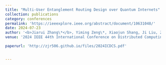 ```yaml
---
title: "Multi-User Entanglement Routing Design over Quantum Internets"
collection: publications
category: conferences
permalink: 'https://ieeexplore.ieee.org/abstract/document/10631048/'
date: 2024-07-23
author: '<b>Jiarui Zhang\*</b>, Yiming Zeng\*, Xiaojun Shang, Ji Liu, Zhenhua Liu, Yuanyuan Yang'
venue: '2024 IEEE 44th International Conference on Distributed Computing Systems (ICDCS)'

paperurl: 'http://zjr506.github.io/files/2024ICDCS.pdf'


---
```


